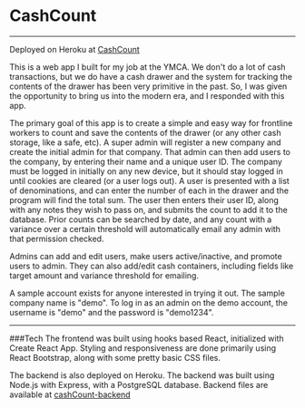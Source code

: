 # CashCount
---
Deployed on Heroku at [CashCount](https://cashcount.herokuapp.com/)

This is a web app I built for my job at the YMCA.  We don't do a lot of cash transactions, but we do have a cash drawer and the system for tracking the contents of the drawer has been very primitive in the past.  So, I was given the opportunity to bring us into the modern era, and I responded with this app.

The primary goal of this app is to create a simple and easy way for frontline workers to count and save the contents of the drawer (or any other cash storage, like  a safe, etc).  A super admin will register a new company and create the initial admin for that company.  That admin can then add users to the company, by entering their name and a unique user ID.  The company must be logged in initially on any new device, but it should stay logged in until cookies are cleared (or a user logs out).  A user is presented with a list of denominations, and can enter the number of each in the drawer and the program will find the total sum.  The user then enters their user ID, along with any notes they wish to pass on, and submits the count to add it to the database.  Prior counts can be searched by date, and any count with a variance over a certain threshold will automatically email any admin with that permission checked.

Admins can add and edit users, make users active/inactive, and promote users to admin.  They can also add/edit cash containers, including fields like target amount and  variance threshold for emailing.

A sample account exists for anyone interested in trying it out.  The sample company name is "demo".  To log in as an admin on the demo account, the username is "demo" and the password is "demo1234".

---
###Tech
The frontend was built using hooks based React, initialized with Create React App. Styling and responsiveness are done primarily using React Bootstrap, along with some pretty basic CSS files.

The backend is also deployed on Heroku. The backend was built using Node.js with Express, with a PostgreSQL database. Backend files are available at [cashCount-backend](https://github.com/bpruitt63/cashCount-backend)